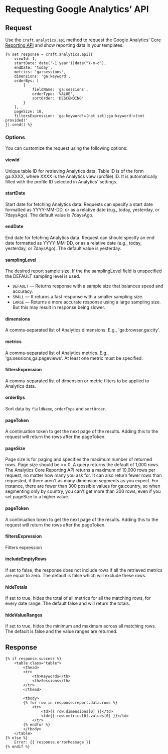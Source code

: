 # Requesting Google Analytics’ API

## Request

Use the `craft.analytics.api` method to request the Google Analytics’ [Core Reporting API](https://developers.google.com/analytics/devguides/reporting/core/v4/) and show reporting data in your templates.
    
    {% set response = craft.analytics.api({
        viewId: 1,
        startDate: date('-1 year')|date("Y-m-d"),
        endDate: 'today',
        metrics: 'ga:sessions',
        dimensions: 'ga:keyword',
        orderBys: [
            {
                fieldName: 'ga:sessions',
                orderType: 'VALUE',
                sortOrder: 'DESCENDING'
            }
        ],
        pageSize: 10,
        filtersExpression: 'ga:keyword!=(not set);ga:keyword!=(not provided)'
    }).send() %}

### Options

You can customize the request using the following options:

#### viewId

Unique table ID for retrieving Analytics data. Table ID is of the form ga:XXXX, where XXXX is the Analytics view (profile) ID. It is automatically filled with the profile ID selected in Analytics' settings.

#### startDate

Start date for fetching Analytics data. Requests can specify a start date formatted as YYYY-MM-DD, or as a relative date (e.g., today, yesterday, or 7daysAgo). The default value is 7daysAgo.

#### endDate

End date for fetching Analytics data. Request can should specify an end date formatted as YYYY-MM-DD, or as a relative date (e.g., today, yesterday, or 7daysAgo). The default value is yesterday.

#### samplingLevel

The desired report sample size. If the the samplingLevel field is unspecified the DEFAULT sampling level is used.

- `DEFAULT` — Returns response with a sample size that balances speed and accuracy.
- `SMALL` — It returns a fast response with a smaller sampling size.
- `LARGE` — Returns a more accurate response using a large sampling size. But this may result in response being slower.

#### dimensions

A comma-separated list of Analytics dimensions. E.g., 'ga:browser,ga:city'.

#### metrics

A comma-separated list of Analytics metrics. E.g., 'ga:sessions,ga:pageviews'. At least one metric must be specified.

#### filtersExpression

A comma-separated list of dimension or metric filters to be applied to Analytics data.

#### orderBys

Sort data by `fieldName`, `orderType` and `sortOrder`.

#### pageToken

A continuation token to get the next page of the results. Adding this to the request will return the rows after the pageToken.

#### pageSize

Page size is for paging and specifies the maximum number of returned rows. Page size should be >= 0. A query returns the default of 1,000 rows. The Analytics Core Reporting API returns a maximum of 10,000 rows per request, no matter how many you ask for. It can also return fewer rows than requested, if there aren't as many dimension segments as you expect. For instance, there are fewer than 300 possible values for ga:country, so when segmenting only by country, you can't get more than 300 rows, even if you set pageSize to a higher value.

#### pageToken
A continuation token to get the next page of the results. Adding this to the request will return the rows after the pageToken.

#### filtersExpression
Filters expression

#### includeEmptyRows
If set to false, the response does not include rows if all the retrieved metrics are equal to zero. The default is false which will exclude these rows.

#### hideTotals
If set to true, hides the total of all metrics for all the matching rows, for every date range. The default false and will return the totals.

#### hideValueRanges
If set to true, hides the minimum and maximum across all matching rows. The default is false and the value ranges are returned.

    
## Response

```twig
{% if response.success %}
    <table class="table">
        <thead>
        <tr>
            <th>Keywords</th>
            <th>Sessions</th>
        </tr>
        </thead>

        <tbody>
        {% for row in response.report.data.rows %}
            <tr>
                <td>{{ row.dimensions[0] }}</td>
                <td>{{ row.metrics[0].values[0] }}</td>
            </tr>
        {% endfor %}
        </tbody>
    </table>
{% else %}
    Error: {{ response.errorMessage }}
{% endif %}
```